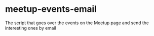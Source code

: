 # meetup-events-email
The script that goes over the events on the Meetup page and send the interesting ones by email
